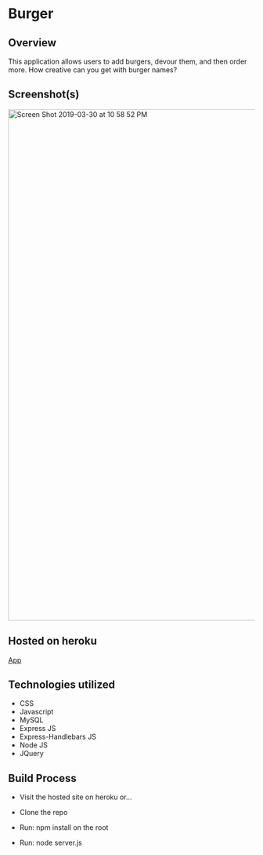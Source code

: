 # Burger

## Overview

This application allows users to add burgers, devour them, and then order more. How creative can you get with burger names?

## Screenshot(s)
<img width="1042" alt="Screen Shot 2019-03-30 at 10 58 52 PM" src="https://user-images.githubusercontent.com/42223683/55285362-6b509900-533f-11e9-982a-ed986d5884cb.png">

## Hosted on heroku

[App](https://tranquil-taiga-29753.herokuapp.com/)

## Technologies utilized
 - CSS
 - Javascript
 - MySQL
 - Express JS
 - Express-Handlebars JS
 - Node JS
 - JQuery

## Build Process

 - Visit the hosted site on heroku or...

 - Clone the repo
 - Run: npm install on the root
 - Run: node server.js
